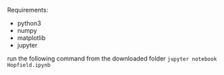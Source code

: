Requirements:
- python3
- numpy 
- matplotlib
- jupyter

run the following command from the downloaded folder
`jupyter notebook Hopfield.ipynb`

